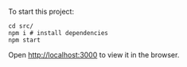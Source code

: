 To start this project:

 ```
 cd src/
 npm i # install dependencies
 npm start
``` 

Open [http://localhost:3000](http://localhost:3000) to view it in the browser.